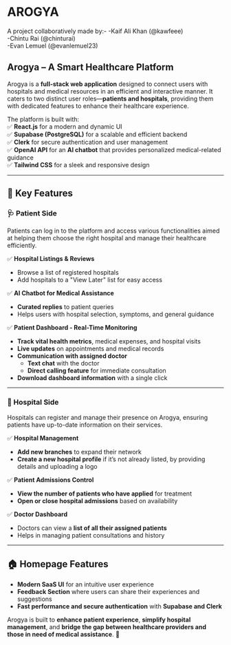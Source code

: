 # AROGYA 

A project collaboratively made by:-
-Kaif Ali Khan (@kawfeee)   
-Chintu Rai (@chinturai)   
-Evan Lemuel (@evanlemuel23)   

## **Arogya – A Smart Healthcare Platform**  
Arogya is a **full-stack web application** designed to connect users with hospitals and medical resources in an efficient and interactive manner. It caters to two distinct user roles—**patients and hospitals**, providing them with dedicated features to enhance their healthcare experience.  

The platform is built with:  
✅ **React.js** for a modern and dynamic UI  
✅ **Supabase (PostgreSQL)** for a scalable and efficient backend  
✅ **Clerk** for secure authentication and user management  
✅ **OpenAI API** for an **AI chatbot** that provides personalized medical-related guidance  
✅ **Tailwind CSS** for a sleek and responsive design  

---

## **🔹 Key Features**  

### **🩺 Patient Side**  
Patients can log in to the platform and access various functionalities aimed at helping them choose the right hospital and manage their healthcare efficiently.  

✅ **Hospital Listings & Reviews**  
- Browse a list of registered hospitals  
- Add hospitals to a "View Later" list for easy access  

✅ **AI Chatbot for Medical Assistance**  
- **Curated replies** to patient queries  
- Helps users with hospital selection, symptoms, and general guidance  

✅ **Patient Dashboard - Real-Time Monitoring**  
- **Track vital health metrics**, medical expenses, and hospital visits  
- **Live updates** on appointments and medical records  
- **Communication with assigned doctor**  
  - **Text chat** with the doctor  
  - **Direct calling feature** for immediate consultation  
- **Download dashboard information** with a single click  

---

### **🏥 Hospital Side**  
Hospitals can register and manage their presence on Arogya, ensuring patients have up-to-date information on their services.  

✅ **Hospital Management**  
- **Add new branches** to expand their network  
- **Create a new hospital profile** if it’s not already listed, by providing details and uploading a logo  

✅ **Patient Admissions Control**  
- **View the number of patients who have applied** for treatment  
- **Open or close hospital admissions** based on availability  

✅ **Doctor Dashboard**  
- Doctors can view a **list of all their assigned patients**  
- Helps in managing patient consultations and history  

---

## **🏠 Homepage Features**  
- **Modern SaaS UI** for an intuitive user experience  
- **Feedback Section** where users can share their experiences and suggestions  
- **Fast performance and secure authentication** with **Supabase and Clerk**  

Arogya is built to **enhance patient experience**, **simplify hospital management**, and **bridge the gap between healthcare providers and those in need of medical assistance**. 🚀  
